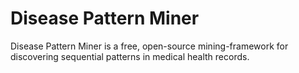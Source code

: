# Disease Pattern Miner

Disease Pattern Miner is a free, open-source mining-framework for discovering sequential patterns in medical health records.

